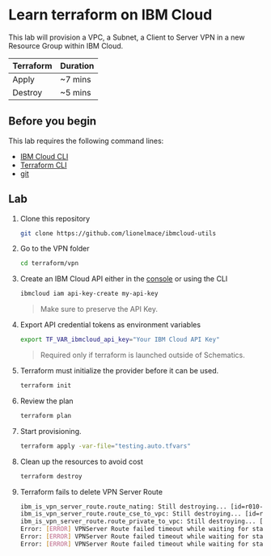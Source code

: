# Learn terraform on IBM Cloud

This lab will provision a VPC, a Subnet, a Client to Server VPN in a new Resource Group within IBM Cloud.

| Terraform | Duration |
| --------- | --------- |
| Apply     | ~7 mins |
| Destroy   | ~5 mins |

## Before you begin

This lab requires the following command lines:

* [IBM Cloud CLI](https://github.com/IBM-Cloud/ibm-cloud-cli-release/releases)
* [Terraform CLI](https://developer.hashicorp.com/terraform/downloads)
* [git](https://git-scm.com/book/en/v2/Getting-Started-Installing-Git)

## Lab

1. Clone this repository

    ```sh
    git clone https://github.com/lionelmace/ibmcloud-utils
    ```

1. Go to the VPN folder

    ```sh
    cd terraform/vpn
    ```

1. Create an IBM Cloud API either in the [console](https://cloud.ibm.com/iam/apikeys) or using the CLI

    ```sh
    ibmcloud iam api-key-create my-api-key
    ```

    > Make sure to preserve the API Key.

1. Export API credential tokens as environment variables

    ```sh
    export TF_VAR_ibmcloud_api_key="Your IBM Cloud API Key"
    ```

    > Required only if terraform is launched outside of Schematics.

1. Terraform must initialize the provider before it can be used.

    ```sh
    terraform init
    ```

1. Review the plan

    ```sh
    terraform plan
    ```

1. Start provisioning.

    ```sh
    terraform apply -var-file="testing.auto.tfvars"
    ```

1. Clean up the resources to avoid cost

    ```sh
    terraform destroy
    ```

1. Terraform fails to delete VPN Server Route

    ```sh
    ibm_is_vpn_server_route.route_nating: Still destroying... [id=r010-f039cf1b-49c4-43a9-b0c1-3ad877f463...0-7d6cd7ae-7d19-4c09-86a8-49b70c7f2a7b, 10m0s elapsed]
    ibm_is_vpn_server_route.route_cse_to_vpc: Still destroying... [id=r010-f039cf1b-49c4-43a9-b0c1-3ad877f463...0-288ee7be-395d-4f03-8615-51a454e172b9, 10m0s elapsed]
    ibm_is_vpn_server_route.route_private_to_vpc: Still destroying... [id=r010-f039cf1b-49c4-43a9-b0c1-3ad877f463...0-1ff99a76-4124-4b34-8694-9495e39e6d88, 10m0s elapsed]
    Error: [ERROR] VPNServer Route failed timeout while waiting for state to become 'deleted, failed' (last state: 'deleting', timeout: 10m0s)
    Error: [ERROR] VPNServer Route failed timeout while waiting for state to become 'deleted, failed' (last state: 'deleting', timeout: 10m0s)
    Error: [ERROR] VPNServer Route failed timeout while waiting for state to become 'deleted, failed' (last state: 'deleting', timeout: 10m0s)
    ```
